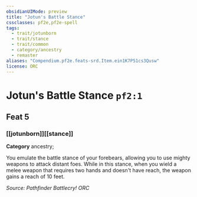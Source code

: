 ```yaml
---
obsidianUIMode: preview
title: "Jotun's Battle Stance"
cssclasses: pf2e,pf2e-spell
tags:
  - trait/jotunborn
  - trait/stance
  - trait/common
  - category/ancestry
  - remaster
aliases: "Compendium.pf2e.feats-srd.Item.ein1K7P51cs3Qusw"
license: ORC
---
```

# Jotun's Battle Stance `pf2:1`
## Feat 5
### [[jotunborn]][[stance]]

**Category** ancestry; 




You emulate the battle stance of your forebears, allowing you to use mighty weapons to attack distant foes. While in this stance, when you wield a melee weapon that requires two hands and doesn't have reach, the weapon gains a reach of 10 feet.

*Source: Pathfinder Battlecry!*
*ORC*